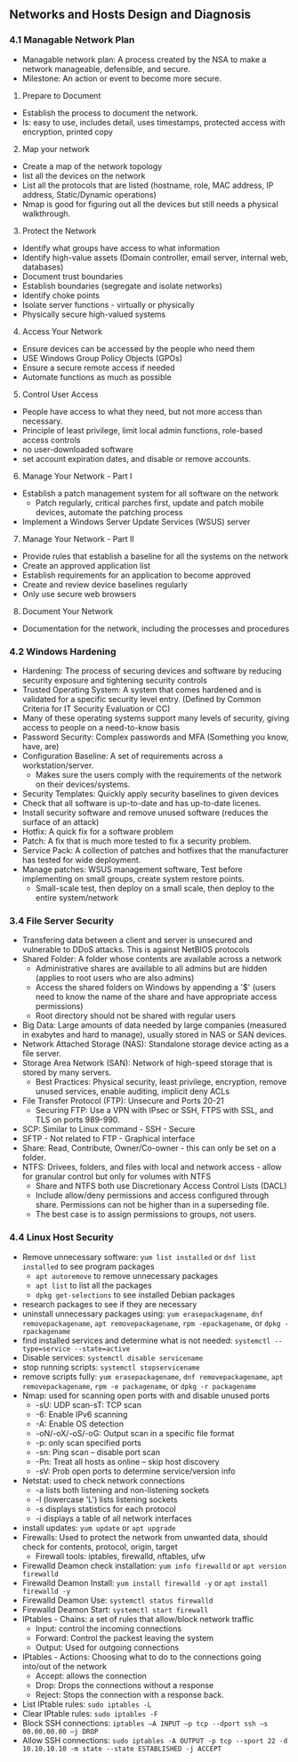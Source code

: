## Networks and Hosts Design and Diagnosis
### 4.1 Managable Network Plan
* Managable network plan: A process created by the NSA to make a network manageable, defensible, and secure.
* Milestone: An action or event to become more secure.
1. Prepare to Document
  * Establish the process to document the network.
  * Is: easy to use, includes detail, uses timestamps, protected access with encryption, printed copy
2. Map your network
  * Create a map of the network topology
  * list all the devices on the network
  * List all the protocols that are listed (hostname, role, MAC address, IP address, Static/Dynamic operations)
  * Nmap is good for figuring out all the devices but still needs a physical walkthrough.
3. Protect the Network
  * Identify what groups have access to what information
  * Identify high-value assets (Domain controller, email server, internal web, databases)
  * Document trust boundaries
  * Establish boundaries (segregate and isolate networks)
  * Identify choke points
  * Isolate server functions - virtually or physically
  * Physically secure high-valued systems
4. Access Your Network
  * Ensure devices can be accessed by the people who need them
  * USE Windows Group Policy Objects (GPOs)
  * Ensure a secure remote access if needed
  * Automate functions as much as possible
5. Control User Access
  * People have access to what they need, but not more access than necessary.
  * Principle of least privilege, limit local admin functions, role-based access controls
  * no user-downloaded software
  * set account expiration dates, and disable or remove accounts.
6. Manage Your Network - Part I
  * Establish a patch management system for all software on the network
    * Patch regularly, critical parches first, update and patch mobile devices, automate the patching process
  * Implement a Windows Server Update Services (WSUS) server
7. Manage Your Network - Part II
  * Provide rules that establish a baseline for all the systems on the network
  * Create an approved application list
  * Establish requirements for an application to become approved
  * Create and review device baselines regularly
  * Only use secure web browsers
8. Document Your Network
  * Documentation for the network, including the processes and procedures


### 4.2 Windows Hardening
* Hardening: The process of securing devices and software by reducing security exposure and tightening security controls
* Trusted Operating System: A system that comes hardened and is validated for a specific security level entry. (Defined by Common Criteria for IT Security Evaluation or CC)
* Many of these operating systems support many levels of security, giving access to people on a need-to-know basis
* Password Security: Complex passwords and MFA (Something you know, have, are)
* Configuration Baseline: A set of requirements across a workstation/server.
  * Makes sure the users comply with the requirements of the network on their devices/systems.
* Security Templates: Quickly apply security baselines to given devices
* Check that all software is up-to-date and has up-to-date licenes.
* Install security software and remove unused software (reduces the surface of an attack)
* Hotfix: A quick fix for a software problem
* Patch: A fix that is much more tested to fix a security problem.
* Service Pack: A collection of patches and hotfixes that the manufacturer has tested for wide deployment.
* Manage patches: WSUS management software, Test before implementing on small groups, create system restore points.
  * Small-scale test, then deploy on a small scale, then deploy to the entire system/network
 

### 3.4 File Server Security
* Transfering data between a client and server is unsecured and vulnerable to DDoS attacks. This is against NetBIOS protocols
* Shared Folder: A folder whose contents are available across a network
  * Administrative shares are available to all admins but are hidden (applies to root users who are also admins)
  * Access the shared folders on Windows by appending a '$' (users need to know the name of the share and have appropriate access permissions)
  * Root directory should not be shared with regular users
* Big Data: Large amounts of data needed by large companies (measured in exabytes and hard to manage), usually stored in NAS or SAN devices.
* Network Attached Storage (NAS): Standalone storage device acting as a file server.
* Storage Area Network (SAN): Network of high-speed storage that is stored by many servers.
  * Best Practices: Physical security, least privilege, encryption, remove unused services, enable auditing, implicit deny ACLs
* File Transfer Protocol (FTP): Unsecure and Ports 20-21
  * Securing FTP: Use a VPN with IPsec or SSH, FTPS with SSL, and TLS on ports 989-990.
* SCP: Similar to Linux command - SSH - Secure
* SFTP - Not related to FTP - Graphical interface
* Share: Read, Contribute, Owner/Co-owner - this can only be set on a folder.
* NTFS: Drivees, folders, and files with local and network access - allow for granular control but only for volumes with NTFS
  * Share and NTFS both use Discretionary Access Control Lists (DACL)
  * Include allow/deny permissions and access configured through share. Permissions can not be higher than in a superseding file.
  * The best case is to assign permissions to groups, not users. 


### 4.4 Linux Host Security
* Remove unnecessary software: `yum list installed` or `dnf list installed` to see program packages
  * `apt autoremove` to remove unnecessary packages
  * `apt list` to list all the packages
  * `dpkg get-selections` to see installed Debian packages
* research packages to see if they are necessary
* uninstall unnecessary packages using: `yum erasepackagename`, `dnf removepackagename`, `apt removepackagename`, `rpm -epackagename`, or `dpkg -rpackagename`
* find installed services and determine what is not needed: `systemctl --type=service --state=active`
* Disable services: `systemctl disable servicename`
* stop running scripts: `systemctl stopservicename`
* remove scripts fully: `yum erasepackagename`, `dnf removepackagename`, `apt removepackagename`, `rpm -e packagename`, or `dpkg -r packagename`
* Nmap: used for scanning open ports with and disable unused ports
  * -sU: UDP scan-sT: TCP scan
  * -6: Enable IPv6 scanning
  * -A: Enable OS detection
  * -oN/-oX/-oS/-oG: Output scan in a specific file format
  * -p: only scan specified ports
  * -sn: Ping scan – disable port scan
  * -Pn: Treat all hosts as online – skip host discovery
  * -sV: Prob open ports to determine service/version info
* Netstat: used to check network connections
  * -a lists both listening and non-listening sockets
  * -l (lowercase 'L') lists listening sockets
  * -s displays statistics for each protocol
  * -i displays a table of all network interfaces
* install updates: `yum update` or `apt upgrade`
* Firewalls: Used to protect the network from unwanted data, should check for contents, protocol, origin, target
  * Firewall tools: iptables, firewalld, nftables, ufw
* Firewalld Deamon check installation: `yum info firewalld` or `apt version firewalld`
* Firewalld Deamon Install: `yum install firewalld -y` or `apt install firewalld -y`
* Firewalld Deamon Use: `systemctl status firewalld`
* Firewalld Deamon Start: `systemctl start firewall`
* IPtables - Chains: a set of rules that allow/block network traffic
  * Input: control the incoming connections
  * Forward: Control the packest leaving the system
  * Output: Used for outgoing connections
* IPtables - Actions: Choosing what to do to the connections going into/out of the network
  * Accept: allows the connection
  * Drop: Drops the connections without a response
  * Reject: Stops the connection with a response back.
* List IPtable rules: `sudo iptables -L`
* Clear IPtable rules: `sudo iptables -F`
* Block SSH connections: `iptables –A INPUT –p tcp --dport ssh –s 00.00.00.00 –j DROP`
* Allow SSH connections: `sudo iptables -A OUTPUT -p tcp --sport 22 -d 10.10.10.10 -m state --state ESTABLISHED -j ACCEPT`
